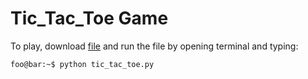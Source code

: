 # Tic_Tac_Toe Game

To play, download [file](https://github.com/wpmcgrath95/archive/master.zip) and run the file by opening terminal and typing:

```console
foo@bar:~$ python tic_tac_toe.py
```
